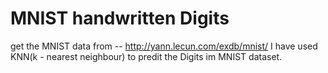 # MNIST handwritten Digits 
get the MNIST data from -- http://yann.lecun.com/exdb/mnist/
I have used KNN(k - nearest neighbour) to predit the Digits im MNIST dataset.
